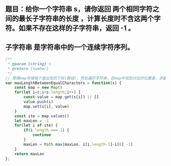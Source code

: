 ## 题目：给你一个字符串 s，请你返回 两个相同字符之间的最长子字符串的长度 ，计算长度时不含这两个字符。如果不存在这样的子字符串，返回 -1 。

## 子字符串 是字符串中的一个连续字符序列。

```js
/**
 * @param {string} s
 * @return {number}
 */
// 使用map存储每个值出现的下标(数组)，然后遍历字符串，在map中找到对应的位置差，求最大
var maxLengthBetweenEqualCharacters = function(s) {
    const map = new Map()
    for(let i=0;i<s.length;i++) {
        const value = map.get(s[i]) || []
        value.push(i)
        map.set(s[i], value)
    }
    const ite = map.values()
    let maxLen = -1
    for(let i of ite) {
        if(i.length === 1) {
            continue
        }
        maxLen = Math.max(maxLen, i[i.length-1]-i[0] -1)
    }
    return maxLen
};

```